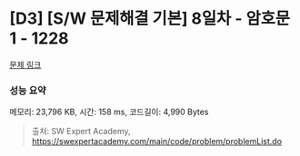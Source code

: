 # [D3] [S/W 문제해결 기본] 8일차 - 암호문1 - 1228 

[문제 링크](https://swexpertacademy.com/main/code/problem/problemDetail.do?contestProbId=AV14w-rKAHACFAYD) 

### 성능 요약

메모리: 23,796 KB, 시간: 158 ms, 코드길이: 4,990 Bytes



> 출처: SW Expert Academy, https://swexpertacademy.com/main/code/problem/problemList.do